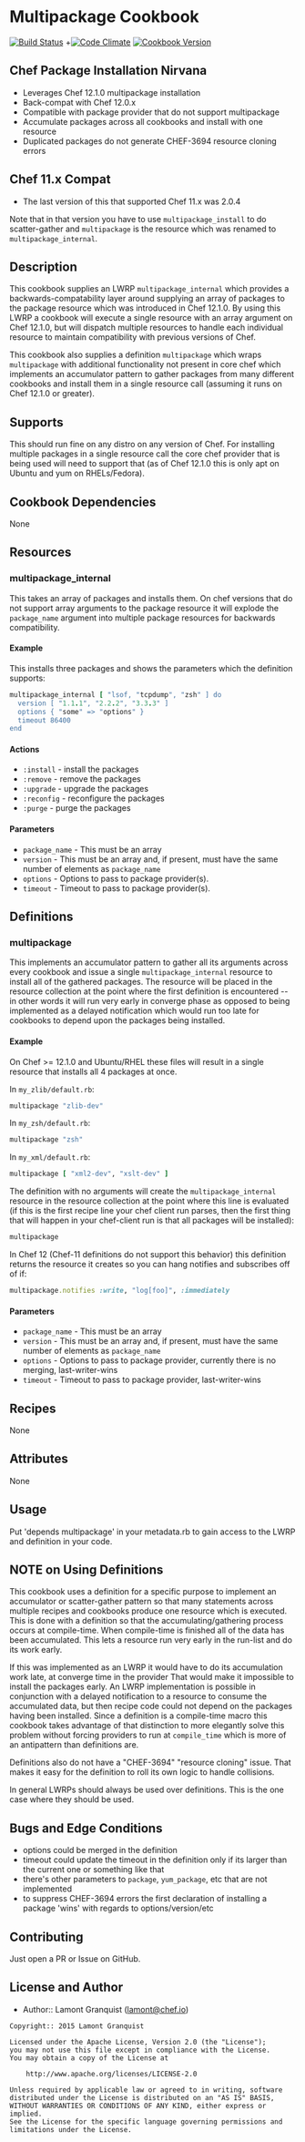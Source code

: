 # Multipackage Cookbook

[![Build Status](https://travis-ci.org/lamont-cookbooks/multipackage.svg?branch=master)](https://travis-ci.org/lamont-cookbooks/multipackage)
+[![Code Climate](https://codeclimate.com/github/lamont-cookbooks/multipackage/badges/gpa.svg)](https://codeclimate.com/github/lamont-cookbooks/multipackage)
[![Cookbook Version](https://img.shields.io/cookbook/v/multipackage.svg)](https://supermarket.chef.io/cookbooks/multipackage)

## Chef Package Installation Nirvana

* Leverages Chef 12.1.0 multipackage installation
* Back-compat with Chef 12.0.x
* Compatible with package provider that do not support multipackage
* Accumulate packages across all cookbooks and install with one resource
* Duplicated packages do not generate CHEF-3694 resource cloning errors

## Chef 11.x Compat

* The last version of this that supported Chef 11.x was 2.0.4

Note that in that version you have to use `multipackage_install` to do scatter-gather and `multipackage`
is the resource which was renamed to `multipackage_internal`.

## Description

This cookbook supplies an LWRP `multipackage_internal` which provides a backwards-compatability
layer around supplying an array of packages to the package resource which was introduced in 
Chef 12.1.0.  By using this LWRP a cookbook will execute a single resource with an array argument
on Chef 12.1.0, but will dispatch multiple resources to handle each individual resource to maintain
compatibility with previous versions of Chef.

This cookbook also supplies a definition `multipackage` which wraps `multipackage` with
additional functionality not present in core chef which implements an accumulator pattern to
gather packages from many different cookbooks and install them in a single resource call (assuming
it runs on Chef 12.1.0 or greater).

## Supports

This should run fine on any distro on any version of Chef.  For installing multiple packages in a
single resource call the core chef provider that is being used will need to support that (as of
Chef 12.1.0 this is only apt on Ubuntu and yum on RHELs/Fedora).

## Cookbook Dependencies

None

## Resources

### multipackage_internal

This takes an array of packages and installs them.  On chef versions that do not support array arguments to the package
resource it will explode the `package_name` argument into multiple package resources for backwards compatibility.

#### Example

This installs three packages and shows the parameters which the definition supports:

```ruby
multipackage_internal [ "lsof, "tcpdump", "zsh" ] do
  version [ "1.1.1", "2.2.2", "3.3.3" ]
  options { "some" => "options" }
  timeout 86400
end
```

#### Actions

- `:install` - install the packages
- `:remove` - remove the packages
- `:upgrade` - upgrade the packages
- `:reconfig` - reconfigure the packages
- `:purge` - purge the packages

#### Parameters

* `package_name` - This must be an array
* `version` - This must be an array and, if present, must have the same number of elements as `package_name`
* `options` - Options to pass to package provider(s).
* `timeout` - Timeout to pass to package provider(s).

## Definitions

### multipackage

This implements an accumulator pattern to gather all its arguments across every cookbook and issue a single
`multipackage_internal` resource to install all of the gathered packages.  The resource will be placed in the
resource collection at the point where the first definition is encountered -- in other words it will run very early
in converge phase as opposed to being implemented as a delayed notification which would run too late for 
cookbooks to depend upon the packages being installed.

#### Example

On Chef >= 12.1.0 and Ubuntu/RHEL these files will result in a single resource that installs all 4 packages at once.

In `my_zlib/default.rb`:

```ruby
multipackage "zlib-dev"
```

In `my_zsh/default.rb`:

```ruby
multipackage "zsh"
```

In `my_xml/default.rb`:

```ruby
multipackage [ "xml2-dev", "xslt-dev" ]
```

The definition with no arguments will create the `multipackage_internal` resource in the resource collection at the
point where this line is evaluated (if this is the first recipe line your chef client run parses, then the first thing
that will happen in your chef-client run is that all packages will be installed):

```ruby
multipackage
```

In Chef 12 (Chef-11 definitions do not support this behavior) this definition returns the resource it creates so you
can hang notifies and subscribes off of if:

```ruby
multipackage.notifies :write, "log[foo]", :immediately
```

#### Parameters

* `package_name` - This must be an array
* `version` - This must be an array and, if present, must have the same number of elements as `package_name`
* `options` - Options to pass to package provider, currently there is no merging, last-writer-wins
* `timeout` - Timeout to pass to package provider, last-writer-wins

## Recipes

None

## Attributes

None

## Usage

Put 'depends multipackage' in your metadata.rb to gain access to the LWRP and definition in your code.

## NOTE on Using Definitions

This cookbook uses a definition for a specific purpose to implement an accumulator or scatter-gather pattern so that
many statements across multiple recipes and cookbooks produce one resource which is executed.  This is done with a
definition so that the accumulating/gathering process occurs at compile-time.  When compile-time is finished all of
the data has been accumulated.  This lets a resource run very early in the run-list and do its work early.

If this was implemented as an LWRP it would have to do its accumulation work late, at converge time in the provider
That would make it impossible to install the packages early.  An LWRP implementation is possible in conjunction with a
delayed notification to a resource to consume the accumulated data, but then recipe code could not depend on the
packages having been installed.  Since a definition is a compile-time macro this cookbook takes advantage of that
distinction to more elegantly solve this problem without forcing providers to run at `compile_time` which is more of
an antipattern than definitions are.

Definitions also do not have a "CHEF-3694" "resource cloning" issue.  That makes it easy for the definition to roll its
own logic to handle collisions.

In general LWRPs should always be used over definitions.  This is the one case where they should be used.

## Bugs and Edge Conditions

- options could be merged in the definition
- timeout could update the timeout in the definition only if its larger than the current one or something like that
- there's other parameters to `package`, `yum_package`, etc that are not implemented
- to suppress CHEF-3694 errors the first declaration of installing a package 'wins' with regards to options/version/etc

## Contributing

Just open a PR or Issue on GitHub.

## License and Author

- Author:: Lamont Granquist (<lamont@chef.io>)

```text
Copyright:: 2015 Lamont Granquist

Licensed under the Apache License, Version 2.0 (the "License");
you may not use this file except in compliance with the License.
You may obtain a copy of the License at

    http://www.apache.org/licenses/LICENSE-2.0

Unless required by applicable law or agreed to in writing, software
distributed under the License is distributed on an "AS IS" BASIS,
WITHOUT WARRANTIES OR CONDITIONS OF ANY KIND, either express or implied.
See the License for the specific language governing permissions and
limitations under the License.
```
